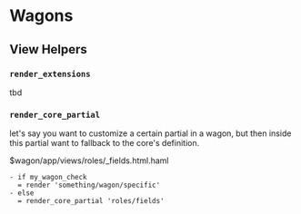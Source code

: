 # Wagons

## View Helpers

### `render_extensions`

tbd

### `render_core_partial`

let's say you want to customize a certain partial in a wagon, but then inside this partial want to fallback to the core's definition.

$wagon/app/views/roles/_fields.html.haml
```haml
- if my_wagon_check
  = render 'something/wagon/specific'
- else
  = render_core_partial 'roles/fields'
```
